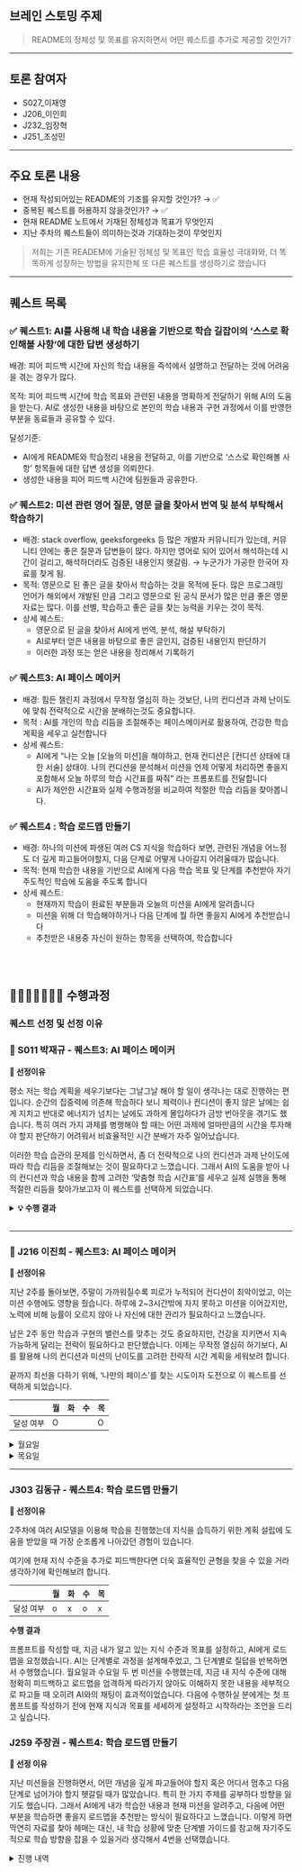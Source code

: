 ## 브레인 스토밍 주제

> README의 정체성 및 목표를 유지하면서 어떤 퀘스트를 추가로 제공할 것인가?

---

## 토론 참여자

- S027\_이재영
- J206\_이인희
- J232\_임장혁
- J251\_조성민

---

## 주요 토론 내용

- 현재 작성되어있는 README의 기조를 유지할 것인가? → ✅
- 중복된 퀘스트를 허용하지 않을것인가? → ✅
- 현재 README 노트에서 기재된 정체성과 목표가 무엇인지
- 지난 주차의 퀘스트들이 의미하는것과 기대하는것이 무엇인지

> 저희는 기존 READEM에 기술된 정체성 및 목표인 학습 효율성 극대화와, 더 똑똑하게 성장하는 방법을 유지한체 또 다른 퀘스트를 생성하기로 했습니다

---

## 퀘스트 목록

### ✅ 퀘스트1: AI를 사용해 내 학습 내용을 기반으로 학습 길잡이의 ‘스스로 확인해볼 사항’에 대한 답변 생성하기

배경: 피어 피드백 시간에 자신의 학습 내용을 즉석에서 설명하고 전달하는 것에 어려움을 겪는 경우가 많다.

목적: 피어 피드백 시간에 학습 목표와 관련된 내용을 명확하게 전달하기 위해 AI의 도움을 받는다. AI로 생성한 내용을 바탕으로 본인의 학습 내용과 구현 과정에서 이를 반영한 부분을 동료들과 공유할 수 있다.

달성기준:

- AI에게 README와 학습정리 내용을 전달하고, 이를 기반으로 ‘스스로 확인해볼 사항’ 항목들에 대한 답변 생성을 의뢰한다.
- 생성한 내용을 피어 피드백 시간에 팀원들과 공유한다.

### ✅ 퀘스트2: 미션 관련 영어 질문, 영문 글을 찾아서 번역 및 분석 부탁해서 학습하기

- 배경: stack overflow, geeksforgeeks 등 많은 개발자 커뮤니티가 있는데, 커뮤니티 안에는 좋은 질문과 답변들이 많다. 하지만 영어로 되어 있어서 해석하는데 시간이 걸리고, 해석하더라도 검증된 내용인지 헷갈림. → 누군가가 가공한 한국어 자료를 찾게 됨.
- 목적: 영문으로 된 좋은 글을 찾아서 학습하는 것을 목적에 둔다. 많은 프로그래밍 언어가 해외에서 개발된 만큼 그리고 영문으로 된 공식 문서가 많은 만큼 좋은 영문 자료는 많다. 이를 선별, 학습하고 좋은 글을 찾는 능력을 키우는 것이 목적.
- 상세 퀘스트:
  - 영문으로 된 글을 찾아서 AI에게 번역, 분석, 해설 부탁하기
  - AI로부터 얻은 내용을 바탕으로 좋은 글인지, 검증된 내용인지 판단하기
  - 이러한 과정 또는 얻은 내용을 정리해서 기록하기

### ✅ 퀘스트3: AI 페이스 메이커

- 배경: 힘든 챌린지 과정에서 무작정 열심히 하는 것보단, 나의 컨디션과 과제 난이도에 맞춰 전략적으로 시간을 분배하는것도 중요합니다.
- 목적 : AI를 개인의 학습 리듬을 조절해주는 페이스메이커로 활용하여, 건강한 학습 계획을 세우고 실천합니다
- 상세 퀘스트:
  - AI에게 “나는 오늘 [오늘의 미션]을 해야하고, 현재 컨디션은 [컨디션 상태에 대한 서술] 상태야. 나의 컨디션을 분석해서 미션을 언제 어떻게 처리하면 좋을지 포함해서 오늘 하루의 학습 시간표를 짜줘” 라는 프롬포트를 전달합니다
  - AI가 제안한 시간표와 실제 수행과정을 비교하여 적절한 학습 리듬을 찾아봅니다.

### ✅ 퀘스트4 : 학습 로드맵 만들기

- 배경: 하나의 미션에 파생된 여러 CS 지식을 학습하다 보면, 관련된 개념을 어느정도 더 깊게 파고들어야할지, 다음 단계로 어떻게 나아갈지 어려울때가 많습니다.
- 목적: 현재 학습한 내용을 기반으로 AI에게 다음 학습 목표 및 단계를 추천받아 자기주도적인 학습에 도움을 주도록 합니다
- 상세 퀘스트:
  - 현재까지 학습이 완료된 부분들과 오늘의 미션을 AI에게 알려줍니다
  - 미션을 위해 더 학습해야하거나 다음 단계에 뭘 하면 좋을지 AI에게 추천받습니다
  - 추천받은 내용중 자신이 원하는 항목을 선택하여, 학습합니다

<br>
<br>

## 🏃🏻‍➡️🏃🏻‍♀️‍➡️ 수행과정

### 퀘스트 선정 및 선정 이유

### 🧩 S011 박재규 - 퀘스트3: AI 페이스 메이커

**🤔 선정이유**

평소 저는 학습 계획을 세우기보다는 그날그날 해야 할 일이 생각나는 대로 진행하는 편입니다. 순간의 집중력에 의존해 학습하다 보니 체력이나 컨디션이 좋지 않은 날에는 쉽게 지치고 반대로 에너지가 넘치는 날에도 과하게 몰입하다가 금방 번아웃을 겪기도 했습니다. 특히 여러 가지 과제를 병행해야 할 때는 어떤 과제에 얼마만큼의 시간을 투자해야 할지 판단하기 어려워서 비효율적인 시간 분배가 자주 일어났습니다.

이러한 학습 습관의 문제를 인식하면서, 좀 더 전략적으로 나의 컨디션과 과제 난이도에 따라 학습 리듬을 조절해보는 것이 필요하다고 느꼈습니다. 그래서 AI의 도움을 받아 나의 컨디션과 학습 내용을 함께 고려한 ‘맞춤형 학습 시간표’를 세우고 실제 실행을 통해 적절한 리듬을 찾아가보고자 이 퀘스트를 선택하게 되었습니다.

<details>
<summary><b>💡 수행 결과</b></summary>

## 🕹️ Success Criteria

### 1. AI에게 “나는 오늘 [오늘의 미션]을 해야하고, 현재 컨디션은 [컨디션 상태에 대한 서술] 상태야. 나의 컨디션을 분석해서 미션을 언제 어떻게 처리하면 좋을지 포함해서 오늘 하루의 학습 시간표를 짜줘” 라는 프롬포트를 전달합니다

#### 📝 명령 프롬프트

```
나는 오늘 버전 관리를 위해 .git 디렉토리 아래에 있는 파일들을 분석하는 도구를 swift로 구현하는을 해야하고, 현재 컨디션은 잠을 충분하지 자지 못한 상태야.
나의 컨디션을 분석해서 미션을 언제 어떻게 처리하면 좋을지 포함해서 오늘 하루의 학습 시간표를 짜줘.
```

#### 📝 AI의 답변

컨디션이 좋지 않은 날에는 깊은 집중이 필요한 작업을 오전에 짧게 하고, 반복적이고 가벼운 작업은 오후에 배치하는 것이 효과적입니다. 또한 충분한 휴식과 리듬 유지가 중요합니다. 아래는 컨디션을 고려한 Swift 기반 Git 분석 도구 개발을 위한 하루 시간표입니다.

<br>
<br>

### 2. AI가 제안한 시간표와 실제 수행과정을 비교하여 적절한 학습 리듬을 찾아봅니다.

#### 📍 AI가 제안한 시간표

<img width="626" height="727" alt="Screenshot 2025-08-01 at 1 06 58 PM" src="https://github.com/user-attachments/assets/5da2827b-881e-4c2a-a159-7f832e7481a3" />

#### 📍 실제 수행과정

| 시간          | 활동                                                              |                               설명                               |
| ------------- | ----------------------------------------------------------------- | :--------------------------------------------------------------: |
| 09:30 – 10:00 | ☕ 가벼운 준비 & 뇌 깨우기                                        |            커피/가벼운 스트레칭 & 전날 코드 훑어보기             |
| 12:00 – 13:30 | 🧩 집중코딩 세션 1: GitRepository, GitCloneCreator 리팩터링       | 가장 핵심적이고 비교적 쉬운 구조 정리 → 뇌가 덜 피곤한 상태일 때 |
| 13:30 – 14:30 | 🍱 점심 + 낮잠 20분                                               |        컨디션 회복 필수! 특히 오늘은 짧은 낮잠 적극 추천         |
| 15:30 – 18:00 | 🔍 분석 세션: .git/index, logs/HEAD, HEAD 내부 파싱 기능 구현     |    비교적 논리적인 구조 작업이지만, 반복성이 있어 오후에 적합    |
| 18:30 – 19:30 | 🍱 저녁                                                           |                        컨디션 회복 필수!                         |
| 20:00 – 23:30 | 🔄 GitObjectParser + ZlibHelper 통합 테스트                       |            압축 해제/분석 루틴 점검, 로직 연결 테스트            |
| 00:00 – 2:30  | 🧪 예제 리포지토리 테스트 (add/commit 시 어떤 파일 생기는지 확인) |        직접 .git 파일 변화 확인해보기 (인풋/아웃풋 확인)         |

</details>
<br>

---

### 🎁 J216 이진희 - 퀘스트3: AI 페이스 메이커

**🤔 선정이유**

지난 2주를 돌아보면, 주말이 가까워질수록 피로가 누적되어 컨디션이 최악이었고, 이는 미션 수행에도 영향을 줬습니다. 하루에 2~3시간밖에 자지 못하고 미션을 이어갔지만, 노력에 비해 능률이 오르지 않아 나 자신에 대한 관리가 필요하다고 느꼈습니다.

남은 2주 동안 학습과 구현의 밸런스를 맞추는 것도 중요하지만, 건강을 지키면서 지속 가능하게 달리는 전략이 필요하다고 판단했습니다. 이제는 무작정 열심히 하기보다, AI를 활용해 나의 컨디션과 미션의 난이도를 고려한 전략적 시간 계획을 세워보려 합니다.

끝까지 최선을 다하기 위해, ‘나만의 페이스’를 찾는 시도이자 도전으로 이 퀘스트를 선택하게 되었습니다.

|           | 월  | 화  | 수  | 목  |
| --------- | --- | --- | --- | --- |
| 달성 여부 | O   |     |     | O   |

<details>

  <summary>월요일</summary>

### 🖥️ 명령 프롬프트

```
여러 고객이 동시에 영상을 업로드하는 상황에서 각 영상이 등록 -> 변환 -> 검증 단계를 거치는 흐름을 여러 모듈이 비동기적으로 이벤트를 처리되는 프로그램을 구현해야 해.

이 미션에서 나의 성장 목표는 학습 키워드를 먼저 찾아서 학습해보고 이를 바탕으로 비동기 이벤트 흐름을 참고하며 객체지향적으로 설계해보는거야.

근데 하필 또 내가 잠을 3시간밖에 자지 못해, 컨디션이 안좋아..

나의 컨디션과 필수적으로 학습해야할 배경 지식, 설계 방향 등을 고려해서 시간표를 짜 줄래?
```

### 🤖 AI와의 퀘스트 결과

```
AI에게 위의 프롬프트로 요청했더니, 오늘은 학습하고 내일 구현하는 일정으로 시간표를 만들어주었다. 하지만 "익일 9시까지 미션 제출이야!"라고 말하자, 새벽까지도 작업을 포함한 시간표를 제시했다.

이때 느낀 점은, 단순히 “해줘!”라고 말하는 것보다 구체적으로 요청하는 것이 훨씬 중요하다는 것이다.

그래서 다시 AI에게 “제출 기한은 내일까지지만, 내 컨디션을 고려해 충분히 잘 수 있는 시간표를 만들어달라”고 요청했고, 이번엔 중간중간 휴식이 포함된 시간표를 받을 수 있었다.

결과적으로는 중간에 쉬기도 했지만, 미션에 몰입하다 보니 시간표를 지키지 못하고 결국 늦게 자게 되었다.

이러한 시행착오를 다른 사람이 겪지 않도록, 프롬프트 템플릿을 함께 제공하면 더 도움이 될 것 같다는 생각이 들었다.
```

### 📷 사진

![alt text](week2Img/jinhee-mon.png)

</details>
<details>
  <summary>목요일</summary>
  
  \+ 퀘스트 1 내용을 착각해서 다른 방식으로 진행했지만, 그 과정을 공유합니다. 😅

- 이번 주는 컨디션이 좋지 않아 퀘스트 1로 변경했다.
- Git 내부 구조와 동작 원리에 대해 나름 이해했다고 생각했지만, 피어 피드백 시간에 직접 설명하고 다른 사람에게 전달하는 과정에서 막힘을 느끼며 깊은 이해는 아니었다는 걸 실감했다.
- 그 부족함을 메우기 위해 AI와 함께 학습한 내용을 점검하며 공부를 이어갔다.

### 🤖 AI를 활용하며 느낀 점

- 예전에는 단순히 모르는 내용을 AI에게 설명해달라고 요청하는 정도에 그쳤다면, 이번에는 “내가 이 내용을 제대로 이해했는지 검증하고 싶다”며 문제를 만들어 달라고 요청했고, 그걸 풀어보며 스스로 학습 상태를 점검해볼 수 있었다.

- 이 경험을 통해 느낀 건, AI를 잘 활용하기 위해서는 단순히 답을 묻기보다 ‘어떻게 학습하고 싶은지’를 먼저 스스로 정의하는 게 중요하다는 것이었다.

- 단순 설명 요청만 반복했을 때는 ‘괜히 AI 썼다’는 생각이 들기도 했지만, 내가 중심을 잡고 질문의 방향을 정했을 때는 ‘AI를 잘 활용했다’는 만족감이 컸다.

### ✍️ 다음 사람을 위한 한 줄 요약

- AI는 내가 얼마나 주도적으로 질문하느냐에 따라 ‘활용했다’와 ‘의존했다’의 차이가 갈립니다.

- 모른다고 바로 묻기보다, *“이걸 내가 설명해볼 테니, 이상한 부분을 짚어줘”*와 같은 방식으로 사용해보세요! 확실히 더 깊게 학습할 수 있습니다ㅎㅎ

</details>

---

### J303 김동규 - 퀘스트4: 학습 로드맵 만들기

**🤔 선정이유**

2주차에 여러 AI모델을 이용해 학습을 진행했는데 지식을 습득하기 위한 계획 설립에 도움을 받았을 때 가장 순조롭게 나아갔던 경험이 있습니다.

여기에 현재 지식 수준을 추가로 피드백한다면 더욱 효율적인 균형을 찾을 수 있을 거라 생각하기에 확인해보려 합니다.

|           | 월  | 화  | 수  | 목  |
| --------- | --- | --- | --- | --- |
| 달성 여부 | o   | x   | o   | x   |

**수행 결과**

프롬프트를 작성할 때, 지금 내가 알고 있는 지식 수준과 목표를 설정하고, AI에게 로드맵을 요청했습니다. AI는 단계별로 과정을 설계해주었고, 그 단계별로 질답을 반복하면서 수행했습니다.
월요일과 수요일 두 번 미션을 수행했는데, 지금 내 지식 수준에 대해 정확히 피드백하고 로드맵을 엄격하게 따라가지 않아도 이해하지 못한 내용을 세부적으로 파고들 때 오히려 AI와의 채팅이 효과적이었습니다.
다음에 수행하실 분에게는 첫 프롬프트를 작성하기 전에 현재 지식과 목표를 세세하게 설정하고 시작하라는 조언을 드리고 싶습니다.

### J259 주장권 - 퀘스트4: 학습 로드맵 만들기

**🤔 선정 이유**

지난 미션들을 진행하면서, 어떤 개념을 깊게 파고들어야 할지 혹은 어디서 멈추고 다음 단계로 넘어가야 할지 헷갈릴 때가 많았습니다. 특히 한 가지 주제를 공부하다 방향을 잃기도 했습니다.
그래서 AI에게 내가 학습한 내용과 현재 미션을 알려주고, 다음에 어떤 부분을 학습하면 좋을지 로드맵을 추천받는 방식이 필요하다고 느꼈습니다. 이렇게 하면 막연히 자료를 찾아 헤매는 대신, 내 학습 상황에 맞춘 단계별 가이드를 참고해 자기주도적으로 학습 방향을 잡을 수 있을거라 생각해서 4번을 선택했습니다.

<details>
 <summary> 진행 내역 </summary>
  저는 학습 로드맵 만들기 미션을 진행을 했는데요. 이번 과제를 진행하면서 LLM에게 많은 도움을 받았다고 자부합니다. 특히 이번 미션을 진행하면서 가장 많이 사용하고 많이 도움 받았던 프롬프트는...
 > 나는 0000을 공부한걸 정리해봤어 혹시 여기서 부족하거나 더 공부해야되는 로드맵이있을까?

위 프롬프트를 가장 많이사용했는데요 위 질문에 대한 답변을 통해 제가 정리한 내용중 부족한 개념을 채우기도하고 직전보다는 지식의 늪에 빠지는 경우는 적었다고 생각합니다.

[![image.png](https://i.postimg.cc/t4n3Z1P3/image.png)](https://postimg.cc/87DJxzZc)

이렇게 제가 정리한 내용을 채점해주기도하고, 정리한 내용에서 부족한 부분이 있다고 생각되면 `다음 단계 로드맵`을 통해 공부 로드맵을 추천해주곤 합니다.
다만, 여기서도 과제를 진행하는데 불필요한 로드맵을 추천해주기는 하는데, 저는 시간이 부족해서 많이 진행해보진 않았지만 그래도 내가 정리한 개념이 어디로 뻗어 나갈 수 있는지 어디로 응용이 가능할 수 있어보이는지 생각할 수 있는 시간을 얻을 수 있어서 그거 또한 만족 스러웠다고 생각하는데요 만약에 다음 퀘스트를 물려 받는 분이 `과제에 집중`하기 위한 지식이 필요하시다면 프롬프트에 `과제에 집중해줘`를 추가해도 좋을것 같네요

단점이라고 생각되는게 딱히 없어서 다음 퀘스트를 물려받으시는 분께 어떻게 이 퀘스트를 추가적으로 변형할 수 있을까 하는 보완점은 드릴 순 없지만, 다음날의 더 좋은 로드맵을 위한 전날에 짧지막하게 회고를 작성해서 추가하게 하는 아이디어는 어떨까 생각이 됩니다.

</details>
